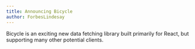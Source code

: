 ```yaml
---
title: Announcing Bicycle
author: ForbesLindesay
---
```


Bicycle is an exciting new data fetching library built primarily for React, but supporting many other potential clients.
